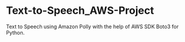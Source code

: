 # Text-to-Speech_AWS-Project
Text to Speech using Amazon Polly with the help of AWS SDK Boto3 for Python.
